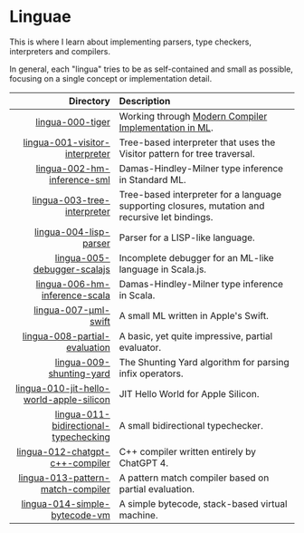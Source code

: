 # Linguae

This is where I learn about implementing parsers, type checkers, interpreters
and compilers.

In general, each "lingua" tries to be as self-contained and small as possible,
focusing on a single concept or implementation detail.

| Directory                                      | Description                                                                                     |
| ---------------------------------------------: | :---------------------------------------------------------------------------------------------- |
| [lingua-000-tiger][00]                         | Working through [Modern Compiler Implementation in ML][0].                                      |
| [lingua-001-visitor-interpreter][01]           | Tree-based interpreter that uses the Visitor pattern for tree traversal.                        |
| [lingua-002-hm-inference-sml][02]              | Damas-Hindley-Milner type inference in Standard ML.                                             |
| [lingua-003-tree-interpreter][03]              | Tree-based interpreter for a language supporting closures, mutation and recursive let bindings. |
| [lingua-004-lisp-parser][04]                   | Parser for a LISP-like language.                                                                |
| [lingua-005-debugger-scalajs][05]              | Incomplete debugger for an ML-like language in Scala.js.                                        |
| [lingua-006-hm-inference-scala][06]            | Damas-Hindley-Milner type inference in Scala.                                                   |
| [lingua-007-µml-swift][07]                     | A small ML written in Apple's Swift.                                                            |
| [lingua-008-partial-evaluation][08]            | A basic, yet quite impressive, partial evaluator.                                               |
| [lingua-009-shunting-yard][09]                 | The Shunting Yard algorithm for parsing infix operators.                                        |
| [lingua-010-jit-hello-world-apple-silicon][10] | JIT Hello World for Apple Silicon.                                                              |
| [lingua-011-bidirectional-typechecking][11]    | A small bidirectional typechecker.                                                              |
| [lingua-012-chatgpt-c++-compiler][12]          | C++ compiler written entirely by ChatGPT 4.                                                     |
| [lingua-013-pattern-match-compiler][13]        | A pattern match compiler based on partial evaluation.                                           |
| [lingua-014-simple-bytecode-vm][14]            | A simple bytecode, stack-based virtual machine.                                                 |

[0]: http://www.amazon.com/Modern-Compiler-Implementation-Andrew-Appel/dp/0521607647/
[00]: lingua-000-tiger
[01]: lingua-001-visitor-interpreter
[02]: lingua-002-hm-inference-sml
[03]: lingua-003-tree-interpreter
[04]: lingua-004-lisp-parser
[05]: lingua-005-debugger-scalajs
[06]: lingua-006-hm-inference-scala
[07]: lingua-007-µml-swift
[08]: lingua-008-partial-evaluation
[09]: lingua-009-shunting-yard
[10]: lingua-010-jit-hello-world-apple-silicon
[11]: lingua-011-bidirectional-typechecking
[12]: lingua-012-chatgpt-c++-compiler
[13]: lingua-013-pattern-match-compiler
[14]: lingua-014-simple-bytecode-vm
